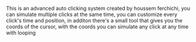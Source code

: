 This is an advanced auto clicking system created by houssem ferchichi, you can simulate multiple clicks at the same time, you can customize every click's time and position, in additon there's a small tool that gives you the coords of the cursor, with the coords you can simulate any click at any time with looping

